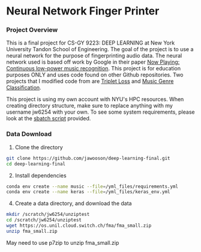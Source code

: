 # Neural Network Finger Printer

### Project Overview
This is a final project for CS-GY 9223: DEEP LEARNING at New York University Tandon School of Engineering. The goal of the project is to use a neural network for the purpose of fingerprinting audio data. The neural network used is based off work by Google in their paper [Now Playing: Continuous low-power music
recognition](https://static.googleusercontent.com/media/research.google.com/en//pubs/archive/46522.pdf). This project is for education purposes ONLY and uses code found on other Github repositories. Two projects that I modified code from are [Triplet Loss](https://github.com/CrimyTheBold/tripletloss) and [Music Genre Classification](https://github.com/celestinhermez/music-genre-classification).

This project is using my own account with NYU's HPC resources. When creating directory structure, make sure to replace anything with my username jw6254 with your own. To see some system requirements, please look at the [sbatch script](https://github.com/jawooson/deep-learning-final/blob/master/sbatch_files/run-jupyter.sbatch) provided. 

### Data Download

1. Clone the directory

```bash
git clone https://github.com/jawooson/deep-learning-final.git
cd deep-learning-final
```

2. Install dependencies

```bash
conda env create --name music --file=/yml_files/requirements.yml
conda env create --name keras --file=/yml_files/keras_env.yml
```

4. Create a data directory, and download the data

```bash
mkdir /scratch/jw6254/unziptest
cd /scratch/jw6254/unziptest
wget https://os.unil.cloud.switch.ch/fma/fma_small.zip
unzip fma_small.zip
```

May need to use p7zip to unzip fma_small.zip
